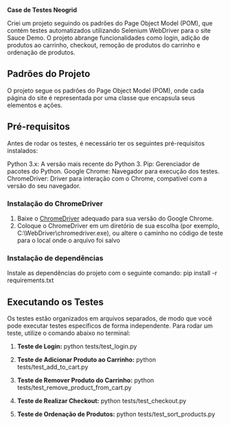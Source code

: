 **Case de Testes Neogrid**

Criei um projeto seguindo os padrões do Page Object Model (POM), que contém testes automatizados utilizando Selenium WebDriver para o site Sauce Demo. O projeto abrange funcionalidades como login, adição de produtos ao carrinho, checkout, remoção de produtos do carrinho e ordenação de produtos.

## Padrões do Projeto

O projeto segue os padrões do Page Object Model (POM), onde cada página do site é representada por uma classe que encapsula seus elementos e ações.

## Pré-requisitos

Antes de rodar os testes, é necessário ter os seguintes pré-requisitos instalados:

Python 3.x: A versão mais recente do Python 3.
Pip: Gerenciador de pacotes do Python.
Google Chrome: Navegador para execução dos testes.
ChromeDriver: Driver para interação com o Chrome, compatível com a versão do seu navegador.

### Instalação do ChromeDriver
1. Baixe o [ChromeDriver](https://sites.google.com/chromium.org/driver/) adequado para sua versão do Google Chrome.
2. Coloque o ChromeDriver em um diretório de sua escolha (por exemplo, C:\WebDriver\chromedriver.exe), ou altere o caminho no código de teste para o local onde o arquivo foi salvo

### Instalação de dependências

Instale as dependências do projeto com o seguinte comando:
pip install -r requirements.txt

## Executando os Testes

Os testes estão organizados em arquivos separados, de modo que você pode executar testes específicos de forma independente. Para rodar um teste, utilize o comando abaixo no terminal:

1. **Teste de Login:**
python tests/test_login.py

2. **Teste de Adicionar Produto ao Carrinho:**
python tests/test_add_to_cart.py

3. **Teste de Remover Produto do Carrinho:**
python tests/test_remove_product_from_cart.py

4. **Teste de Realizar Checkout:**
python tests/test_checkout.py

5. **Teste de Ordenação de Produtos:**
python tests/test_sort_products.py   

